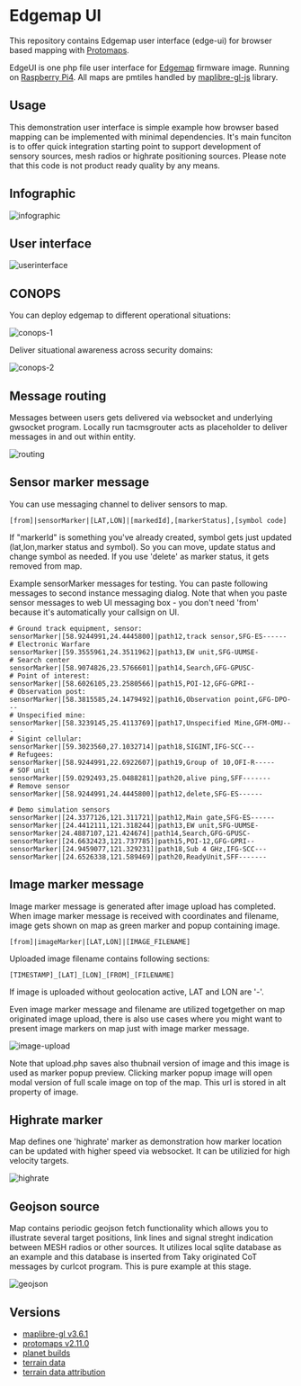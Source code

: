 # Edgemap UI

This repository contains Edgemap user interface (edge-ui) for browser based mapping with [Protomaps](https://protomaps.com/).

EdgeUI is one php file user interface for [Edgemap](https://resilience-theatre.com/edgemap/) firmware image. Running on
[Raspberry Pi4](https://en.wikipedia.org/wiki/Raspberry_Pi). All maps are pmtiles handled by [maplibre-gl-js](https://github.com/maplibre/maplibre-gl-js) library.

## Usage

This demonstration user interface is simple example how browser based mapping can be implemented
with minimal dependencies. It's main funciton is to offer quick integration starting point to 
support development of sensory sources, mesh radios or highrate positioning sources. Please note
that this code is not product ready quality by any means.

## Infographic

![infographic](https://github.com/resiliencetheatre/edgemap-ui/blob/main/doc/edgemap-infograph.png?raw=true)

## User interface 

![userinterface](https://github.com/resiliencetheatre/edgemap-ui/blob/main/doc/edgemap-ui.png?raw=true)

## CONOPS

You can deploy edgemap to different operational situations:

![conops-1](https://github.com/resiliencetheatre/edgemap-ui/blob/main/doc/edgemap-conops-1.png?raw=true)

Deliver situational awareness across security domains:

![conops-2](https://github.com/resiliencetheatre/edgemap-ui/blob/main/doc/edgemap-conops-2.png?raw=true)

## Message routing

Messages between users gets delivered via websocket and underlying gwsocket program.
Locally run tacmsgrouter acts as placeholder to deliver messages in and out within
entity.

![routing](https://github.com/resiliencetheatre/edgemap-ui/blob/main/doc/edgemap-msg-routing.png?raw=true)

## Sensor marker message

You can use messaging channel to deliver sensors to map. 

```
[from]|sensorMarker|[LAT,LON]|[markedId],[markerStatus],[symbol code]
```

If "markerId" is something you've already created, symbol gets just
updated (lat,lon,marker status and symbol). So you can move, update status
and change symbol as needed. If you use 'delete' as marker status, it gets
removed from map.

Example sensorMarker messages for testing. You can paste following messages
to second instance messaging dialog. Note that when you paste sensor messages
to web UI messaging box - you don't need 'from' because it's automatically your
callsign on UI. 

```
# Ground track equipment, sensor:
sensorMarker|[58.9244991,24.4445800]|path12,track sensor,SFG-ES------
# Electronic Warfare
sensorMarker|[59.3555961,24.3511962]|path13,EW unit,SFG-UUMSE-
# Search center
sensorMarker|[58.9074826,23.5766601]|path14,Search,GFG-GPUSC-
# Point of interest:
sensorMarker|[58.6026105,23.2580566]|path15,POI-12,GFG-GPRI--
# Observation post:
sensorMarker|[58.3815585,24.1479492]|path16,Observation point,GFG-DPO---
# Unspecified mine:
sensorMarker|[58.3239145,25.4113769]|path17,Unspecified Mine,GFM-OMU---
# Sigint cellular:
sensorMarker|[59.3023560,27.1032714]|path18,SIGINT,IFG-SCC---
# Refugees:
sensorMarker|[58.9244991,22.6922607]|path19,Group of 10,OFI-R-----
# SOF unit
sensorMarker|[59.0292493,25.0488281]|path20,alive ping,SFF-------
# Remove sensor 
sensorMarker|[58.9244991,24.4445800]|path12,delete,SFG-ES------

# Demo simulation sensors
sensorMarker|[24.3377126,121.311721]|path12,Main gate,SFG-ES------
sensorMarker|[24.4412111,121.318244]|path13,EW unit,SFG-UUMSE-
sensorMarker|24.4887107,121.424674]|path14,Search,GFG-GPUSC-
sensorMarker|[24.6632423,121.737785]|path15,POI-12,GFG-GPRI--
sensorMarker|[24.9459077,121.329231]|path18,Sub 4 GHz,IFG-SCC---
sensorMarker|[24.6526338,121.589469]|path20,ReadyUnit,SFF-------

```

## Image marker message

Image marker message is generated after image upload has completed. When
image marker message is received with coordinates and filename, image gets
shown on map as green marker and popup containing image.

```
[from]|imageMarker|[LAT,LON]|[IMAGE_FILENAME]
```

Uploaded image filename contains following sections:

```
[TIMESTAMP]_[LAT]_[LON]_[FROM]_[FILENAME]
```

If image is uploaded without geolocation active, LAT and LON are '-'.

Even image marker message and filename are utilized togetgether on map
originated image upload, there is also use cases where you might want 
to present image markers on map just with image marker message. 

![image-upload](https://github.com/resiliencetheatre/edgemap-ui/blob/main/doc/edgemap-imageupload.png?raw=true)

Note that upload.php saves also thubnail version of image and this image
is used as marker popup preview. Clicking marker popup image will open
modal version of full scale image on top of the map. This url is stored
in alt property of image. 

## Highrate marker

Map defines one 'highrate' marker as demonstration how marker location can be updated
with higher speed via websocket. It can be utilizied for high velocity targets.

![highrate](https://github.com/resiliencetheatre/edgemap-ui/blob/main/doc/edgemap-highrate.png?raw=true)

## Geojson source

Map contains periodic geojson fetch functionality which allows you to illustrate several target
positions, link lines and signal streght indication between MESH radios or other sources. It utilizes
local sqlite database as an example and this database is inserted from Taky originated CoT messages
by curlcot program. This is pure example at this stage.

![geojson](https://github.com/resiliencetheatre/edgemap-ui/blob/main/doc/edgemap-geojson.png?raw=true)


## Versions

* [maplibre-gl v3.6.1](https://github.com/maplibre/maplibre-gl-js/releases)
* [protomaps v2.11.0](https://github.com/protomaps/PMTiles)
* [planet builds](https://maps.protomaps.com/builds/)
* [terrain data](https://protomaps.com/blog/serverless-maps-now-open-source)
* [terrain data attribution](https://github.com/tilezen/joerd/blob/master/docs/attribution.md)


